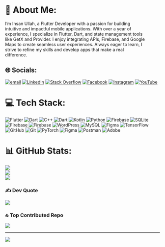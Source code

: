 # 💫 About Me:
I’m Ihsan Ullah, a Flutter Developer with a passion for building<br>intuitive and impactful mobile applications. With over a year of<br>experience, I specialize in Flutter, Dart, and state management tools<br>like GetX and Provider. I enjoy integrating APIs, Firebase, and Google<br>Maps to create seamless user experiences. Always eager to learn, I<br>strive to refine my skills and develop apps that make a real<br>difference.


## 🌐 Socials:
[![email](https://img.shields.io/badge/Email-D14836?logo=gmail&logoColor=white)](mailto:ihsandk17@gmail.com) [![LinkedIn](https://img.shields.io/badge/LinkedIn-%230077B5.svg?logo=linkedin&logoColor=white)](https://linkedin.com/in/https://www.linkedin.com/in/ihsan-ullah-98b094294/) [![Stack Overflow](https://img.shields.io/badge/-Stackoverflow-FE7A16?logo=stack-overflow&logoColor=white)](https://stackoverflow.com/users/https://stackoverflow.com/users/20730743/ihsan-ullah) [![Facebook](https://img.shields.io/badge/Facebook-%231877F2.svg?logo=Facebook&logoColor=white)](https://facebook.com/https://web.facebook.com/ihsanullah.khan.7127) [![Instagram](https://img.shields.io/badge/Instagram-%23E4405F.svg?logo=Instagram&logoColor=white)](https://instagram.com/https://www.instagram.com/ihsanuk1/) [![YouTube](https://img.shields.io/badge/YouTube-%23FF0000.svg?logo=YouTube&logoColor=white)](https://youtube.com/@https://www.youtube.com/@ihsanuk1) 

# 💻 Tech Stack:
![Flutter](https://img.shields.io/badge/Flutter-%2302569B.svg?style=for-the-badge&logo=Flutter&logoColor=white) ![Dart](https://img.shields.io/badge/dart-%230175C2.svg?style=for-the-badge&logo=dart&logoColor=white) ![C++](https://img.shields.io/badge/c++-%2300599C.svg?style=for-the-badge&logo=c%2B%2B&logoColor=white) ![Dart](https://img.shields.io/badge/dart-%230175C2.svg?style=for-the-badge&logo=dart&logoColor=white) ![Kotlin](https://img.shields.io/badge/kotlin-%237F52FF.svg?style=for-the-badge&logo=kotlin&logoColor=white) ![Python](https://img.shields.io/badge/python-3670A0?style=for-the-badge&logo=python&logoColor=ffdd54) ![Firebase](https://img.shields.io/badge/firebase-%23039BE5.svg?style=for-the-badge&logo=firebase) ![SQLite](https://img.shields.io/badge/sqlite-%2307405e.svg?style=for-the-badge&logo=sqlite&logoColor=white) ![Firebase](https://img.shields.io/badge/firebase-%23039BE5.svg?style=for-the-badge&logo=firebase) ![Firebase](https://img.shields.io/badge/firebase-a08021?style=for-the-badge&logo=firebase&logoColor=ffcd34) ![WordPress](https://img.shields.io/badge/WordPress-%23117AC9.svg?style=for-the-badge&logo=WordPress&logoColor=white) ![MySQL](https://img.shields.io/badge/mysql-4479A1.svg?style=for-the-badge&logo=mysql&logoColor=white) ![Figma](https://img.shields.io/badge/figma-%23F24E1E.svg?style=for-the-badge&logo=figma&logoColor=white) ![TensorFlow](https://img.shields.io/badge/TensorFlow-%23FF6F00.svg?style=for-the-badge&logo=TensorFlow&logoColor=white) ![GitHub](https://img.shields.io/badge/github-%23121011.svg?style=for-the-badge&logo=github&logoColor=white) ![Git](https://img.shields.io/badge/git-%23F05033.svg?style=for-the-badge&logo=git&logoColor=white) ![PyTorch](https://img.shields.io/badge/PyTorch-%23EE4C2C.svg?style=for-the-badge&logo=PyTorch&logoColor=white)  ![Figma](https://img.shields.io/badge/figma-%23F24E1E.svg?style=for-the-badge&logo=figma&logoColor=white) ![Postman](https://img.shields.io/badge/Postman-FF6C37?style=for-the-badge&logo=postman&logoColor=white) ![Adobe](https://img.shields.io/badge/adobe-%23FF0000.svg?style=for-the-badge&logo=adobe&logoColor=white)
# 📊 GitHub Stats:
![](https://github-readme-stats.vercel.app/api?username=Ihsandk17&theme=dark&hide_border=false&include_all_commits=false&count_private=false)<br/>
![](https://nirzak-streak-stats.vercel.app/?user=Ihsandk17&theme=dark&hide_border=false)<br/>
![](https://github-readme-stats.vercel.app/api/top-langs/?username=Ihsandk17&theme=dark&hide_border=false&include_all_commits=false&count_private=false&layout=compact)

### ✍️ Dev Quote
![](https://quotes-github-readme.vercel.app/api?type=horizontal&theme=radical)

### 🔝 Top Contributed Repo
![](https://github-contributor-stats.vercel.app/api?username=Ihsandk17&limit=5&theme=dark&combine_all_yearly_contributions=true)

---
[![](https://visitcount.itsvg.in/api?id=Ihsandk17&icon=0&color=0)](https://visitcount.itsvg.in)

<!-- Proudly created with GPRM ( https://gprm.itsvg.in ) -->
